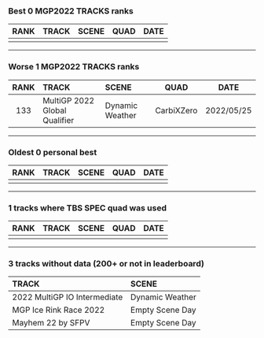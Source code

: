 ### Best 0 MGP2022 TRACKS ranks
|RANK|TRACK|SCENE|QUAD|DATE|
|:---:|:---|:---|:---:|:---:|
||||||
---
### Worse 1 MGP2022 TRACKS ranks
|RANK|TRACK|SCENE|QUAD|DATE|
|:---:|:---|:---|:---:|:---:|
|133|MultiGP 2022 Global Qualifier|Dynamic Weather|CarbiXZero|2022/05/25|
---
### Oldest 0 personal best
|RANK|TRACK|SCENE|QUAD|DATE|
|:---:|:---|:---|:---:|:---:|
||||||
---
### 1 tracks where TBS SPEC quad was used
|RANK|TRACK|SCENE|QUAD|DATE|
|:---:|:---|:---|:---:|:---:|
||||||
---
### 3 tracks without data (200+ or not in leaderboard)
|TRACK|SCENE|
|:---|:---|
|2022 MultiGP IO Intermediate|Dynamic Weather|
|MGP Ice Rink Race 2022|Empty Scene Day|
|Mayhem 22 by SFPV|Empty Scene Day|
